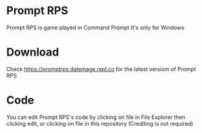 # Prompt RPS
Prompt RPS is game played in Command Prompt 
It's only for Windows
# Download
Check https://promptrps.datemage.repl.co for the latest versiom of Prompt RPS
# Code
You can edit Prompt RPS's code by clicking on file in File Explorer then clicking edit, or clicking on file in this repository (Crediting is not required)
